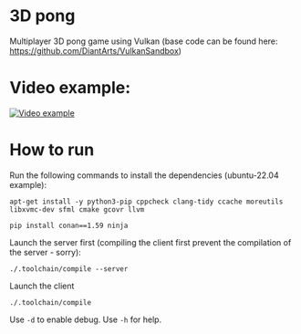 # 3D pong
Multiplayer 3D pong game using Vulkan (base code can be found here: https://github.com/DiantArts/VulkanSandbox)

# Video example:
[![Video example](https://i3.ytimg.com/vi/mRI7COvsBqA/maxresdefault.jpg)](https://youtu.be/mRI7COvsBqA)

# How to run
Run the following commands to install the dependencies (ubuntu-22.04 example):
```
apt-get install -y python3-pip cppcheck clang-tidy ccache moreutils libxvmc-dev sfml cmake gcovr llvm
```
```
pip install conan==1.59 ninja
```

Launch the server first (compiling the client first prevent the compilation of the server - sorry):
```
./.toolchain/compile --server
```
Launch the client
```
./.toolchain/compile
```

Use `-d` to enable debug.
Use `-h` for help.
